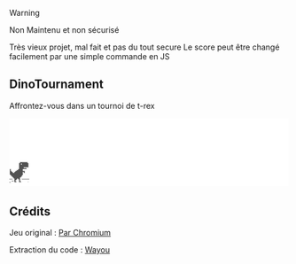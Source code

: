 > [!WARNING]
> Non Maintenu et non sécurisé

Très vieux projet, mal fait et pas du tout secure
Le score peut être changé facilement par une simple commande en JS




## DinoTournament

Affrontez-vous dans un tournoi de t-rex


![chrome offline game cast](assets/screenshot.gif)


## Crédits

Jeu original : [Par Chromium](https://www.chromium.org/)

Extraction du code : [Wayou](https://github.com/wayou/t-rex-runner)
